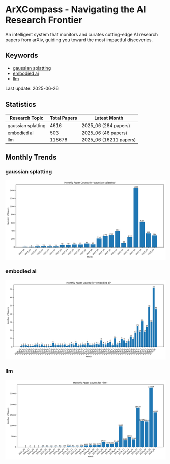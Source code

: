 # ArXCompass - Navigating the AI Research Frontier
An intelligent system that monitors and curates cutting-edge AI research papers from arXiv, guiding you toward the most impactful discoveries.

## Keywords

- [gaussian splatting](gaussian_splatting/)
- [embodied ai](embodied_ai/)
- [llm](llm/)

Last update: 2025-06-26

## Statistics

| Research Topic | Total Papers | Latest Month |
| --- | --- | --- |
| gaussian splatting | 4616 | 2025_06 (284 papers) |
| embodied ai | 503 | 2025_06 (46 papers) |
| llm | 118678 | 2025_06 (16211 papers) |

## Monthly Trends

### gaussian splatting

![Monthly Paper Counts for gaussian splatting](gaussian_splatting/monthly_stats.png)

### embodied ai

![Monthly Paper Counts for embodied ai](embodied_ai/monthly_stats.png)

### llm

![Monthly Paper Counts for llm](llm/monthly_stats.png)


